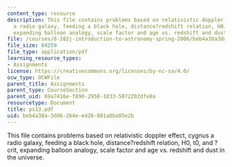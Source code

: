 ```yaml
---
content_type: resource
description: This file contains problems based on relativistic doppler effect, cygnus
  a radio galaxy, feeding a black hole, distance?redshift relation, H0, t0, and ?crit,
  expanding balloon analogy, scale factor and age vs. redshift and dust in the universe.
file: /courses/8-282j-introduction-to-astronomy-spring-2006/beb4a38a3dd62b4ee426081a0ba05e2b_ps13.pdf
file_size: 84259
file_type: application/pdf
learning_resource_types:
- Assignments
license: https://creativecommons.org/licenses/by-nc-sa/4.0/
ocw_type: OCWFile
parent_title: Assignments
parent_type: CourseSection
parent_uid: 69a7416e-f890-2958-1833-5072202dfe0a
resourcetype: Document
title: ps13.pdf
uid: beb4a38a-3dd6-2b4e-e426-081a0ba05e2b
---
```

This file contains problems based on relativistic doppler effect, cygnus a radio galaxy, feeding a black hole, distance?redshift relation, H0, t0, and ?crit, expanding balloon analogy, scale factor and age vs. redshift and dust in the universe.